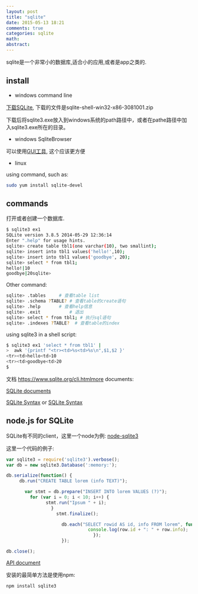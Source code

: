 ```yaml
---
layout: post
title: "sqlite"
date: 2015-05-13 18:21
comments: true
categories: sqlite 
math: 
abstract: 
---
```


sqlite是一个非常小的数据库,适合小的应用,或者是app之类的.

## install

* windows command line

[下载SQLite](https://www.sqlite.org/download.html), 下载的文件是sqlite-shell-win32-x86-3081001.zip

下载后将sqlite3.exe放入到windows系统的path路径中，或者在pathe路径中加入sqlite3.exe所在的目录。

* windows SqliteBrowser

可以使用[GUI工具](http://sqlitebrowser.org/), 这个应该更方便

* linux

using command, such as:

```bash
sudo yum install sqlite-devel
```

## commands

打开或者创建一个数据库.

```bash
$ sqlite3 ex1
SQLite version 3.8.5 2014-05-29 12:36:14
Enter ".help" for usage hints.
sqlite> create table tbl1(one varchar(10), two smallint);
sqlite> insert into tbl1 values('hello!',10);
sqlite> insert into tbl1 values('goodbye', 20);
sqlite> select * from tbl1;
hello!|10
goodbye|20sqlite>
```

Other command:

```bash
sqlite> .tables     # 查看table list
sqlite> .schema ?TABLE? # 查看table的create语句
sqlite> .help       # 查看help信息
sqlite> .exit           # 退出
sqlite> select * from tbl1; # 执行sql语句
sqlite> .indexes ?TABLE?  # 查看table的index
```

using sqlite3 in a shell script:

```bash
$ sqlite3 ex1 'select * from tbl1' |
>  awk '{printf "<tr><td>%s<td>%s\n",$1,$2 }'
<tr><td>hello<td>10
<tr><td>goodbye<td>20
$
```

文档 https://www.sqlite.org/cli.htmlmore documents:

[SQLite documents](https://www.sqlite.org/docs.html)

[SQLite Syntax](https://www.sqlite.org/lang.html) or [SQLite Syntax](https://www.sqlite.org/syntax.html)

## node.js for SQLite

SQLite有不同的client，这里一个node为例: [node-sqlite3](https://github.com/mapbox/node-sqlite3)

这里一个代码的例子:

```javascript
var sqlite3 = require('sqlite3').verbose();
var db = new sqlite3.Database(':memory:');

db.serialize(function() {
     db.run("CREATE TABLE lorem (info TEXT)");

       var stmt = db.prepare("INSERT INTO lorem VALUES (?)");
         for (var i = 0; i < 10; i++) {
               stmt.run("Ipsum " + i);
                 }
                   stmt.finalize();

                     db.each("SELECT rowid AS id, info FROM lorem", function(err, row) {
                               console.log(row.id + ": " + row.info);
                                 });
                     });

db.close();
```

[API document](https://github.com/mapbox/node-sqlite3/wiki)

安装的最简单方法是使用npm:


```bash
npm install sqlite3
```
